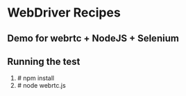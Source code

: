 # WebDriver Recipes

<h2>Demo for webrtc + NodeJS + Selenium</h2>

<h2>Running the test</h2>
<ol>
    <li># npm install</li>
    <li># node webrtc.js</li>
</ol>
    


